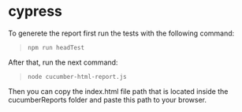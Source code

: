 # cypress
To generete the report first run the tests with the following command:

> `npm run headTest`

After that, run the next command:

> `node cucumber-html-report.js`

Then you can copy the index.html file path that is located inside the cucumberReports folder and paste this path to your browser.
